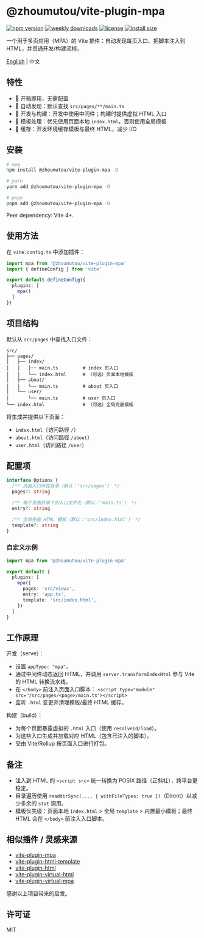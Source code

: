 # @zhoumutou/vite-plugin-mpa

[![npm version](https://img.shields.io/npm/v/@zhoumutou/vite-plugin-mpa.svg)](https://www.npmjs.com/package/@zhoumutou/vite-plugin-mpa)
[![weekly downloads](https://img.shields.io/npm/dw/@zhoumutou/vite-plugin-mpa)](https://www.npmjs.com/package/@zhoumutou/vite-plugin-mpa)
[![license](https://img.shields.io/npm/l/@zhoumutou/vite-plugin-mpa)](https://github.com/zhoumutou/vite-plugin-mpa/blob/main/LICENSE)
[![install size](https://packagephobia.com/badge?p=@zhoumutou/vite-plugin-mpa)](https://packagephobia.com/result?p=@zhoumutou/vite-plugin-mpa)

一个用于多页应用（MPA）的 Vite 插件：自动发现每页入口、把脚本注入到 HTML，并贯通开发/构建流程。

[English](/README.md) | 中文

## 特性

- 🚀 开箱即用，无需配置
- 📂 自动发现：默认查找 `src/pages/**/main.ts`
- 🔄 开发与构建：开发中使用中间件；构建时提供虚拟 HTML 入口
- 📄 模板处理：优先使用页面本地 `index.html`，否则使用全局模板
- 💾 缓存：开发环境缓存模板与最终 HTML，减少 I/O

## 安装

```bash
# npm
npm install @zhoumutou/vite-plugin-mpa -D

# yarn
yarn add @zhoumutou/vite-plugin-mpa -D

# pnpm
pnpm add @zhoumutou/vite-plugin-mpa -D
```

Peer dependency: Vite 4+.

## 使用方法

在 `vite.config.ts` 中添加插件：

```ts
import mpa from '@zhoumutou/vite-plugin-mpa'
import { defineConfig } from 'vite'

export default defineConfig({
  plugins: [
    mpa()
  ]
})
```

## 项目结构

默认从 `src/pages` 中查找入口文件：

```
src/
├── pages/
│   ├── index/
│   │   ├── main.ts         # index 页入口
│   │   └── index.html      # （可选）页面本地模板
│   ├── about/
│   │   └── main.ts         # about 页入口
│   └── user/
│       └── main.ts         # user 页入口
└── index.html              # （可选）全局兜底模板
```

将生成并提供以下页面：

- `index.html`（访问路径 `/`）
- `about.html`（访问路径 `/about`）
- `user.html`（访问路径 `/user`）

## 配置项

```ts
interface Options {
  /** 页面入口所在目录（默认：'src/pages'） */
  pages?: string

  /** 每个页面目录下的入口文件名（默认：'main.ts'） */
  entry?: string

  /** 全局兜底 HTML 模板（默认：'src/index.html'） */
  template?: string
}
```

### 自定义示例

```ts
import mpa from '@zhoumutou/vite-plugin-mpa'

export default {
  plugins: [
    mpa({
      pages: 'src/views',
      entry: 'app.ts',
      template: 'src/index.html',
    })
  ]
}
```

## 工作原理

开发（serve）：

- 设置 `appType: "mpa"`。
- 通过中间件动态返回 HTML，并调用 `server.transformIndexHtml` 参与 Vite 的 HTML 转换流水线。
- 在 `</body>` 前注入页面入口脚本：
  `<script type="module" src="/src/pages/<page>/main.ts"></script>`
- 监听 `.html` 变更并清理模板/最终 HTML 缓存。

构建（build）：

- 为每个页面暴露虚拟的 `.html` 入口（使用 `resolveId/load`）。
- 为这些入口生成并加载对应 HTML（包含已注入的脚本）。
- 交由 Vite/Rollup 按页面入口进行打包。

## 备注

- 注入到 HTML 的 `<script src>` 统一转换为 POSIX 路径（正斜杠），跨平台更稳定。
- 目录遍历使用 `readdirSync(..., { withFileTypes: true })`（Dirent）以减少多余的 `stat` 调用。
- 模板优先级：页面本地 `index.html` > 全局 `template` > 内置最小模板；最终 HTML 会在 `</body>` 前注入入口脚本。

## 相似插件 / 灵感来源

- [vite-plugin-mpa](https://github.com/IndexXuan/vite-plugin-mpa)
- [vite-plugin-html-template](https://github.com/IndexXuan/vite-plugin-html-template)
- [vite-plugin-html](https://github.com/vbenjs/vite-plugin-html)
- [vite-plugin-virtual-html](https://github.com/windsonR/vite-plugin-virtual-html)
- [vite-plugin-virtual-mpa](https://github.com/emosheeep/vite-plugin-virtual-mpa)

感谢以上项目带来的启发。

## 许可证

MIT
